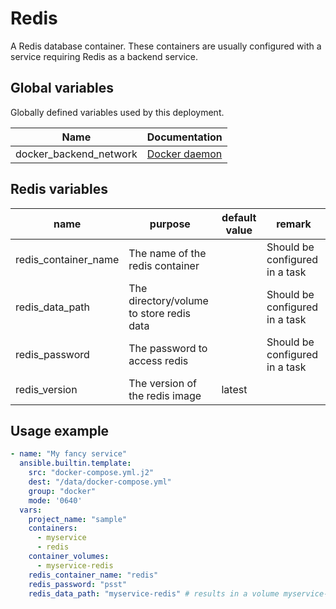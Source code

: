 # Redis

A Redis database container. These containers are usually configured with a service
requiring Redis as a backend service.

## Global variables

Globally defined variables used by this deployment.

| Name                    | Documentation                                                                                  |
| ----------------------- | ---------------------------------------------------------------------------------------------- |
| docker_backend_network  | [Docker daemon](roles/docker_daemon.md)                                                        |

## Redis variables

| name                 | purpose                                  | default value | remark                         |
| -------------------- | ---------------------------------------- | ------------- | ------------------------------ |
| redis_container_name | The name of the redis container          |               | Should be configured in a task |
| redis_data_path      | The directory/volume to store redis data |               | Should be configured in a task |
| redis_password       | The password to access redis             |               | Should be configured in a task |
| redis_version        | The version of the redis image           | latest        |                                |

## Usage example

```yaml
- name: "My fancy service"
  ansible.builtin.template:
    src: "docker-compose.yml.j2"
    dest: "/data/docker-compose.yml"
    group: "docker"
    mode: '0640'
  vars:
    project_name: "sample"
    containers:
      - myservice
      - redis
    container_volumes:
      - myservice-redis
    redis_container_name: "redis"
    redis_password: "psst"
    redis_data_path: "myservice-redis" # results in a volume myservice-redis:/data
```
